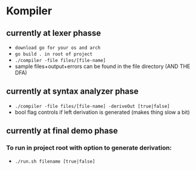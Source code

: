 # Kompiler


## currently at lexer phasse
- ```download go for your os and arch```
- ```go build . in root of project```
- ```./compiler -file files/[file-name]```
- sample files+output+errors can be found in the file directory (AND THE DFA)

## currently at syntax analyzer phase 

- ```./compiler -file files/[file-name] -deriveOut [true|false]```
- bool flag controls if left derivation is generated (makes thing slow a bit)

## currently at final demo phase
### To run in project root with option to generate derivation:
- ```./run.sh filename [true|false]```
